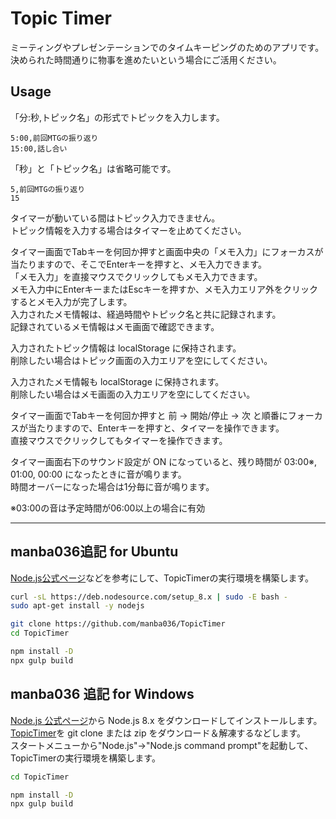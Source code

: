 # Topic Timer

ミーティングやプレゼンテーションでのタイムキーピングのためのアプリです。  
決められた時間通りに物事を進めたいという場合にご活用ください。

## Usage

「分:秒,トピック名」の形式でトピックを入力します。

```text
5:00,前回MTGの振り返り
15:00,話し合い
```

「秒」と「トピック名」は省略可能です。

```text
5,前回MTGの振り返り
15
```

タイマーが動いている間はトピック入力できません。  
トピック情報を入力する場合はタイマーを止めてください。  

タイマー画面でTabキーを何回か押すと画面中央の「メモ入力」にフォーカスが当たりますので、そこでEnterキーを押すと、メモ入力できます。  
「メモ入力」を直接マウスでクリックしてもメモ入力できます。  
メモ入力中にEnterキーまたはEscキーを押すか、メモ入力エリア外をクリックするとメモ入力が完了します。  
入力されたメモ情報は、経過時間やトピック名と共に記録されます。  
記録されているメモ情報はメモ画面で確認できます。  

入力されたトピック情報は localStorage に保持されます。  
削除したい場合はトピック画面の入力エリアを空にしてください。  

入力されたメモ情報も localStorage に保持されます。  
削除したい場合はメモ画面の入力エリアを空にしてください。  

タイマー画面でTabキーを何回か押すと 前 → 開始/停止 → 次 と順番にフォーカスが当たりますので、Enterキーを押すと、タイマーを操作できます。  
直接マウスでクリックしてもタイマーを操作できます。  

タイマー画面右下のサウンド設定が ON になっていると、残り時間が 03:00※, 01:00, 00:00 になったときに音が鳴ります。  
時間オーバーになった場合は1分毎に音が鳴ります。  

※03:00の音は予定時間が06:00以上の場合に有効

___

## manba036追記 for Ubuntu

[Node.js公式ページ](https://nodejs.org/ja/download/package-manager/#debian-and-ubuntu-based-linux-distributions-enterprise-linux-fedora-and-snap-packages)などを参考にして、TopicTimerの実行環境を構築します。

```bash
curl -sL https://deb.nodesource.com/setup_8.x | sudo -E bash -
sudo apt-get install -y nodejs

git clone https://github.com/manba036/TopicTimer
cd TopicTimer

npm install -D
npx gulp build
```

## manba036 追記 for Windows

[Node.js 公式ページ](https://nodejs.org/ja/download/releases/)から Node.js 8.x をダウンロードしてインストールします。  
[TopicTimer](https://github.com/manba036/TopicTimer)を git clone または zip をダウンロード＆解凍するなどします。  
スタートメニューから"Node.js"→"Node.js command prompt"を起動して、TopicTimerの実行環境を構築します。

```bash
cd TopicTimer

npm install -D
npx gulp build
```
